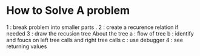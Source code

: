 # How to Solve A problem 
1 : break problem into  smaller parts .
2 : create a recurence relation  if needed
3 : draw the recusion tree
 About the tree 
a : flow of tree 
b : identify and foucs on left tree calls and right tree calls 
c : use debugger 
4 :  see returning values 
